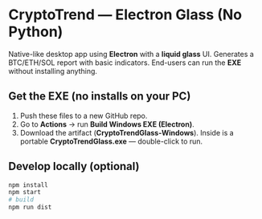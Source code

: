 # CryptoTrend — Electron Glass (No Python)

Native-like desktop app using **Electron** with a **liquid glass** UI. Generates a BTC/ETH/SOL report with basic indicators.
End-users can run the **EXE** without installing anything.

## Get the EXE (no installs on your PC)
1. Push these files to a new GitHub repo.
2. Go to **Actions** → run **Build Windows EXE (Electron)**.
3. Download the artifact (**CryptoTrendGlass-Windows**). Inside is a portable **CryptoTrendGlass.exe** — double-click to run.

## Develop locally (optional)
```bash
npm install
npm start
# build
npm run dist
```
